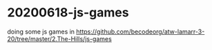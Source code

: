 # 20200618-js-games
doing some js games in https://github.com/becodeorg/atw-lamarr-3-20/tree/master/2.The-Hills/js-games
